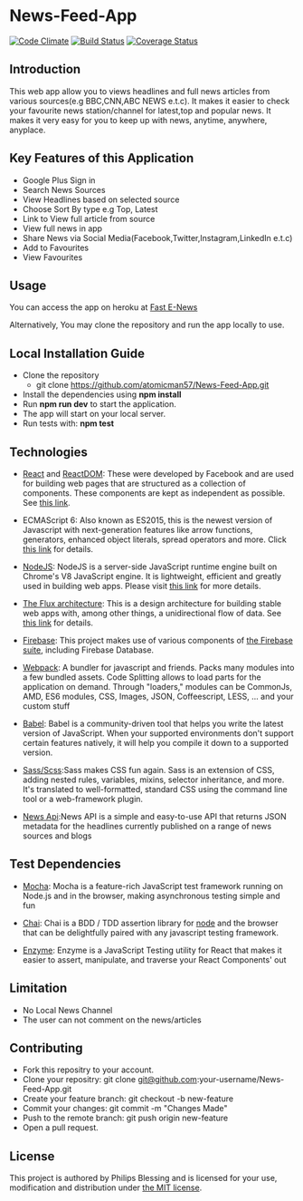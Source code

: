 # News-Feed-App
[![Code Climate](https://codeclimate.com/github/codeclimate/codeclimate/badges/gpa.svg)](https://codeclimate.com/github/codeclimate/codeclimate)
[![Build Status](https://travis-ci.org/atomicman57/News-Feed-App.svg?branch=master)](https://travis-ci.org/atomicman57/News-Feed-App)
[![Coverage Status](https://coveralls.io/repos/github/atomicman57/News-Feed-App/badge.png?branch=master)](https://coveralls.io/github/atomicman57/News-Feed-App?branch=master)



## Introduction
 This web app allow you to views headlines and full news articles from various sources(e.g BBC,CNN,ABC NEWS e.t.c). It makes it easier to check your favourite news station/channel for latest,top and popular news.
 It makes it very easy for you to keep up with news, anytime, anywhere, anyplace.

## Key Features of this Application
* Google Plus Sign in
* Search News Sources
* View Headlines based on selected source
* Choose Sort By type e.g Top, Latest
* Link to View full article from source
* View full news in app
* Share News via Social Media(Facebook,Twitter,Instagram,LinkedIn e.t.c)
* Add to Favourites
* View Favourites

## Usage

You can access the app on heroku at [Fast E-News](http://fastenews.herokuapp.com)

Alternatively, You may clone the repository and run the app locally to use.


## Local Installation Guide

* Clone the repository 
    * git clone https://github.com/atomicman57/News-Feed-App.git
* Install the dependencies using **npm install**
* Run **npm run dev** to start the application.
* The app will start on your local server.
* Run tests with: **npm test**


## Technologies

- [React](https://facebook.github.io/react/) and [ReactDOM](https://facebook.github.io/react/docs/react-dom.html): 
These were developed by Facebook and are used for building web pages that are structured as a collection of 
components. These components are kept as independent as possible. See [this link](https://facebook.github.io/react/).

- ECMAScript 6: Also known as ES2015, this is the newest version of Javascript with 
next-generation features like arrow functions, generators, enhanced object literals, 
spread operators and more. Click [this link](https://en.wikipedia.org/wiki/ECMAScript) for details.

- [NodeJS](https://nodejs.org): NodeJS is a server-side JavaScript runtime engine built 
on Chrome's V8 JavaScript engine. It is lightweight, efficient and greatly used in building 
web apps. Please visit [this link](https://nodejs.org) for more details.


- [The Flux architecture](https://facebook.github.io/flux/): This is a design architecture for building stable 
web apps with, among other things, a unidirectional flow of data. See [this link](https://facebook.github.io/flux/) 
for details.

- [Firebase](https://firebase.google.com/): This project makes use of various components of 
[the Firebase suite](https://firebase.google.com/), including Firebase Database.

- [Webpack](https://webpack.js.org/): A bundler for javascript and friends. Packs many modules into a few bundled assets. Code Splitting allows to load parts for the application on demand. Through "loaders," modules can be CommonJs, AMD, ES6 modules, CSS, Images, JSON, Coffeescript, LESS, ... and your custom stuff

- [Babel](https://babeljs.io/): Babel is a community-driven tool that helps you write the latest version of JavaScript.
When your supported environments don't support certain features natively, it will help you compile it down to a supported version.

- [Sass/Scss](http://sass-lang.com/):Sass makes CSS fun again. Sass is an extension of CSS, adding nested rules, variables, mixins, selector inheritance, and more. It's translated to well-formatted, standard CSS using the command line tool or a web-framework plugin.

- [News Api](https://newsapi.org/):News API is a simple and easy-to-use API that returns JSON metadata for the headlines currently published on a range of news sources and blogs

## Test Dependencies

- [Mocha](https://mochajs.org/): Mocha is a feature-rich JavaScript test framework running on Node.js and in the browser, making asynchronous testing simple and fun

- [Chai](chaijs.com/): Chai is a BDD / TDD assertion library for [node](http://nodejs.org) and the browser that can be delightfully paired with any javascript testing framework.

- [Enzyme](airbnb.io/enzyme/docs/api/): Enzyme is a JavaScript Testing utility for React that makes it easier to assert, manipulate, and traverse your React Components' out

## Limitation
* No Local News Channel
* The user can not comment on the news/articles


## Contributing

* Fork this repositry to your account.
* Clone your repositry: git clone git@github.com:your-username/News-Feed-App.git
* Create your feature branch: git checkout -b new-feature
* Commit your changes: git commit -m "Changes Made"
* Push to the remote branch: git push origin new-feature
* Open a pull request.

## License

This project is authored by Philips Blessing and is licensed 
for your use, modification and distribution under [the MIT license](https://en.wikipedia.org/wiki/MIT_License). 


